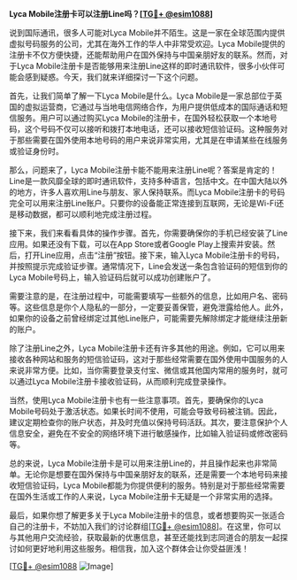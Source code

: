 **Lyca Mobile注册卡可以注册Line吗？[[TG💪+ @esim1088](https://t.me/s/esim1088)]**

说到国际通讯，很多人可能对Lyca Mobile并不陌生。这是一家在全球范围内提供虚拟号码服务的公司，尤其在海外工作的华人中非常受欢迎。Lyca Mobile提供的注册卡不仅方便快捷，还能帮助用户在国外保持与中国亲朋好友的联系。然而，对于Lyca Mobile注册卡是否能够用来注册Line这样的即时通讯软件，很多小伙伴可能会感到疑惑。今天，我们就来详细探讨一下这个问题。

首先，让我们简单了解一下Lyca Mobile是什么。Lyca Mobile是一家总部位于英国的虚拟运营商，它通过与当地电信网络合作，为用户提供低成本的国际通话和短信服务。用户可以通过购买Lyca Mobile的注册卡，在国外轻松获取一个本地号码，这个号码不仅可以接听和拨打本地电话，还可以接收短信验证码。这种服务对于那些需要在国外使用本地号码的用户来说非常实用，尤其是在申请某些在线服务或验证身份时。

那么，问题来了，Lyca Mobile注册卡能不能用来注册Line呢？答案是肯定的！Line是一款风靡全球的即时通讯软件，支持多种语言，包括中文。在中国大陆以外的地方，许多人喜欢用Line与朋友、家人保持联系。而Lyca Mobile注册卡的号码完全可以用来注册Line账户。只要你的设备能正常连接到互联网，无论是Wi-Fi还是移动数据，都可以顺利地完成注册过程。

接下来，我们来看看具体的操作步骤。首先，你需要确保你的手机已经安装了Line应用。如果还没有下载，可以在App Store或者Google Play上搜索并安装。然后，打开Line应用，点击“注册”按钮。接下来，输入Lyca Mobile注册卡的号码，并按照提示完成验证步骤。通常情况下，Line会发送一条包含验证码的短信到你的Lyca Mobile号码上，输入验证码后就可以成功创建账户了。

需要注意的是，在注册过程中，可能需要填写一些额外的信息，比如用户名、密码等。这些信息是你个人隐私的一部分，一定要妥善保管，避免泄露给他人。此外，如果你的设备之前曾经绑定过其他Line账户，可能需要先解除绑定才能继续注册新的账户。

除了注册Line之外，Lyca Mobile注册卡还有许多其他的用途。例如，它可以用来接收各种网站和服务的短信验证码，这对于那些经常需要在国外使用中国服务的人来说非常方便。比如，当你需要登录支付宝、微信或其他国内常用的服务时，就可以通过Lyca Mobile注册卡接收验证码，从而顺利完成登录操作。

当然，使用Lyca Mobile注册卡也有一些注意事项。首先，要确保你的Lyca Mobile号码处于激活状态。如果长时间不使用，可能会导致号码被注销。因此，建议定期检查你的账户状态，并及时充值以保持号码活跃。其次，要注意保护个人信息安全，避免在不安全的网络环境下进行敏感操作，比如输入验证码或修改密码等。

总的来说，Lyca Mobile注册卡是可以用来注册Line的，并且操作起来也非常简单。无论你是想要在国外保持与中国亲朋好友的联系，还是需要一个本地号码来接收短信验证码，Lyca Mobile都能为你提供便利的服务。特别是对于那些经常需要在国外生活或工作的人来说，Lyca Mobile注册卡无疑是一个非常实用的选择。

最后，如果你想了解更多关于Lyca Mobile注册卡的信息，或者想要购买一张适合自己的注册卡，不妨加入我们的讨论群组[[TG💪+ @esim1088](https://t.me/s/esim1088)]。在这里，你可以与其他用户交流经验，获取最新的优惠信息，甚至还能找到志同道合的朋友一起探讨如何更好地利用这些服务。相信我，加入这个群体会让你受益匪浅！

[[TG💪+ @esim1088](https://t.me/s/esim1088) ![Image](https://i.postimg.cc/4NQfJmqS/Snipaste-2025-05-13-00-14-12.png)]
